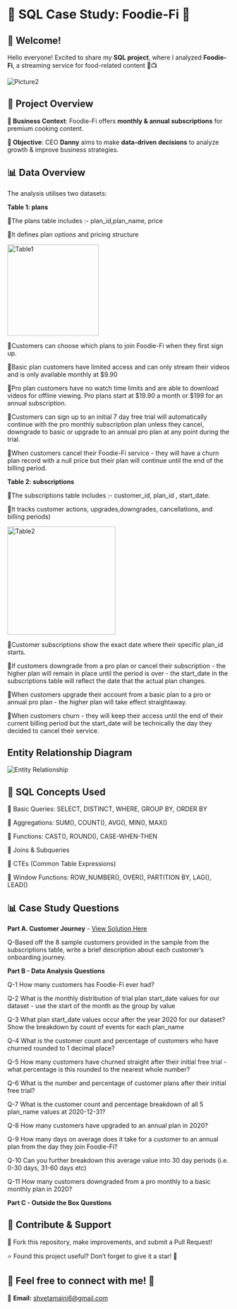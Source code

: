 # 🥑 SQL Case Study: Foodie-Fi 🥑

## 👋 Welcome!  

Hello everyone! Excited to share my **SQL project**, where I analyzed **Foodie-Fi**, a streaming service for food-related content 🍕📺

![Picture2](https://github.com/user-attachments/assets/b050bd60-8ad3-4446-8a9b-d9c3ddc60a0c)


## 🎯 Project Overview

**📝 Business Context**: Foodie-Fi offers **monthly & annual subscriptions** for premium cooking content.

**📌 Objective**: CEO **Danny** aims to make **data-driven decisions** to analyze growth & improve business strategies.

## 📊 Data Overview

The analysis utilises two datasets:

**Table 1: plans**

🔹The plans table includes :- plan_id,plan_name, price

🔹It defines plan options and pricing structure

<img width="207" alt="Table1" src="https://github.com/user-attachments/assets/68ab238f-1605-432a-98b7-95dd7e1ceb9c" />

🔹Customers can choose which plans to join Foodie-Fi when they first sign up.

🔹Basic plan customers have limited access and can only stream their videos and is only available monthly at $9.90

🔹Pro plan customers have no watch time limits and are able to download videos for offline viewing. Pro plans start at $19.90 a month or $199 for an annual subscription.

🔹Customers can sign up to an initial 7 day free trial will automatically continue with the pro monthly subscription plan unless they cancel, downgrade to basic or upgrade to an annual pro plan at any point during the trial.

🔹When customers cancel their Foodie-Fi service - they will have a churn plan record with a null price but their plan will continue until the end of the billing period.

**Table 2: subscriptions**

🔹The subscriptions table includes :- customer_id, plan_id , start_date.

🔹It tracks customer actions, upgrades,downgrades, cancellations, and billing periods)

<img width="245" alt="Table2" src="https://github.com/user-attachments/assets/40754f05-a930-4161-af88-9ad3504f1acb" />


🔹Customer subscriptions show the exact date where their specific plan_id starts.

🔹If customers downgrade from a pro plan or cancel their subscription - the higher plan will remain in place until the period is over - the start_date in the subscriptions table will reflect the date that the actual plan changes.

🔹When customers upgrade their account from a basic plan to a pro or annual pro plan - the higher plan will take effect straightaway.

🔹When customers churn - they will keep their access until the end of their current billing period but the start_date will be technically the day they decided to cancel their service.

## Entity Relationship Diagram

![Entity Relationship](https://github.com/user-attachments/assets/b73ebecd-9700-4fb4-9813-99c980df68fa)


## 🎯 SQL Concepts Used

🔹 Basic Queries: SELECT, DISTINCT, WHERE, GROUP BY, ORDER BY

🔹 Aggregations: SUM(), COUNT(), AVG(), MIN(), MAX()

🔹 Functions: CAST(), ROUND(), CASE-WHEN-THEN

🔹 Joins & Subqueries

🔹 CTEs (Common Table Expressions)

🔹 Window Functions: ROW_NUMBER(), OVER(), PARTITION BY, LAG(), LEAD()

## 📊 Case Study Questions

**Part A. Customer Journey** - [View Solution Here](https://github.com/ShvetaMaini/SQL-CHALLENGE-CASE-STUDY-3-----FOODIE--FI/blob/main/A.%20Customer%20Journey.md)

Q-Based off the 8 sample customers provided in the sample from the subscriptions table, write a brief description about each customer’s onboarding journey.

**Part B - Data Analysis Questions**

Q-1 How many customers has Foodie-Fi ever had?

Q-2 What is the monthly distribution of trial plan start_date values for our dataset - use the start of the month as the group by value

Q-3 What plan start_date values occur after the year 2020 for our dataset? Show the breakdown by count of events for each plan_name

Q-4 What is the customer count and percentage of customers who have churned rounded to 1 decimal place?

Q-5 How many customers have churned straight after their initial free trial - what percentage is this rounded to the nearest whole number?

Q-6 What is the number and percentage of customer plans after their initial free trial?

Q-7 What is the customer count and percentage breakdown of all 5 plan_name values at 2020-12-31?

Q-8 How many customers have upgraded to an annual plan in 2020?

Q-9 How many days on average does it take for a customer to an annual plan from the day they join Foodie-Fi?

Q-10 Can you further breakdown this average value into 30 day periods (i.e. 0-30 days, 31-60 days etc)

Q-11 How many customers downgraded from a pro monthly to a basic monthly plan in 2020?

**Part C -  Outside the Box Questions**

## 🚀 Contribute & Support   

🍴 Fork this repository, make improvements, and submit a Pull Request!  

⭐ Found this project useful? Don’t forget to give it a star! 🌟 

## 💬 **Feel free to connect with me!** 🚀 

📧 **Email:** shvetamaini6@gmail.com




